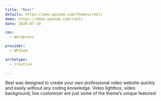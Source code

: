 ```yaml
---
title: "Reel"
details: https://www.wpzoom.com/themes/reel/
demo: https://demo.wpzoom.com/reel/
date: 2020-07-18

cms: 
  - Wordpress

provider: 
  - WPZoom

archetype:
  - Creative
  
---
```


Reel was designed to create your own professional video website quickly and easily without any coding knowledge. Video lightbox, video background, live customizer are just some of the theme’s unique features!
